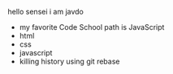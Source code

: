 hello sensei i am javdo
* my favorite Code School path is JavaScript
* html
* css
* javascript
* killing history using git rebase
